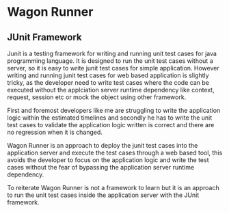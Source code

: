 # Wagon Runner
## JUnit Framework 
Junit is a testing framework for writing and running unit test cases for java programming language. It is designed to run the unit test cases without a server, so it is easy to write junit test cases for simple application. However writing and running junit test cases for web based application is slightly tricky, as the developer need to write test cases where the code can be executed without the applciation server runtime dependency like context, request, session etc or mock the object using other framework.

First and foremost developers like me are struggling to write the application logic within the estimated timelines and secondly he has to write the unit test cases to validate the application logic written is correct and there are no regression when it is changed. 

Wagon Runner is an approach to deploy the junit test cases into the application server and execute the test cases through a web based tool, this avoids the developer to focus on the application logic and write the test cases without the fear of bypassing the application server runtime dependency. 

To reiterate Wagon Runner is not a framework to learn but it is an approach to run the unit test cases inside the application server with the JUnit framework.

